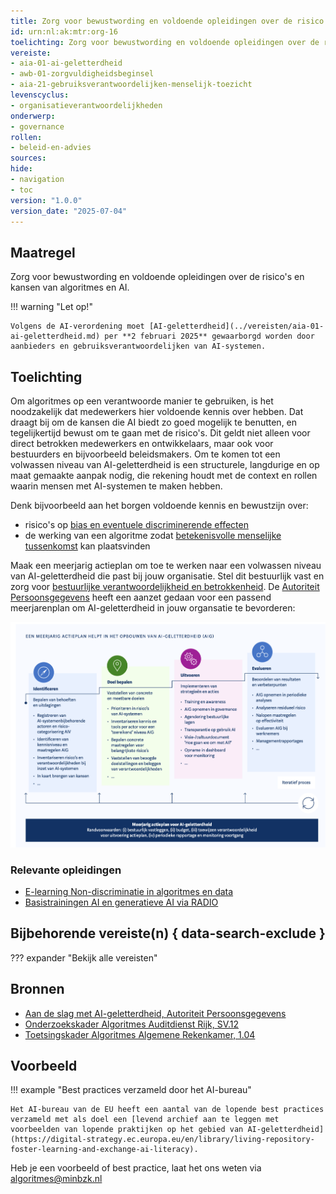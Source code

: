 ```yaml
---
title: Zorg voor bewustwording en voldoende opleidingen over de risico's en kansen van algoritmes en AI
id: urn:nl:ak:mtr:org-16
toelichting: Zorg voor bewustwording en voldoende opleidingen over de risico's en kansen van algoritmes voor medewerkers.
vereiste:
- aia-01-ai-geletterdheid
- awb-01-zorgvuldigheidsbeginsel
- aia-21-gebruiksverantwoordelijken-menselijk-toezicht
levenscyclus:
- organisatieverantwoordelijkheden
onderwerp:
- governance
rollen:
- beleid-en-advies
sources:
hide:
- navigation
- toc
version: "1.0.0"
version_date: "2025-07-04"
---
```


<!-- tags -->

## Maatregel
Zorg voor bewustwording en voldoende opleidingen over de risico's en kansen van algoritmes en AI.

!!! warning "Let op!"

    Volgens de AI-verordening moet [AI-geletterdheid](../vereisten/aia-01-ai-geletterdheid.md) per **2 februari 2025** gewaarborgd worden door aanbieders en gebruiksverantwoordelijken van AI-systemen.

## Toelichting
Om algoritmes op een verantwoorde manier te gebruiken, is het noodzakelijk dat medewerkers hier voldoende kennis over hebben. Dat draagt bij om de kansen die AI biedt zo goed mogelijk te benutten, en tegelijkertijd bewust om te gaan met de risico's. Dit geldt niet alleen voor direct betrokken medewerkers en ontwikkelaars, maar ook voor bestuurders en bijvoorbeeld beleidsmakers.
Om te komen tot een volwassen niveau van AI-geletterdheid is een structurele, langdurige en op maat gemaakte aanpak nodig, die rekening houdt met de context en rollen waarin mensen met AI-systemen te maken hebben.

Denk bijvoorbeeld aan het borgen voldoende kennis en bewustzijn over:

- risico's op [bias en eventuele discriminerende effecten](../../onderwerpen/bias-en-non-discriminatie.md)
- de werking van een algoritme zodat [betekenisvolle menselijke tussenkomst](../../onderwerpen/menselijke-controle.md) kan plaatsvinden

Maak een meerjarig actieplan om toe te werken naar een volwassen niveau van AI-geletterdheid die past bij jouw organisatie. Stel dit bestuurlijk vast en zorg voor [bestuurlijke verantwoordelijkheid en betrokkenheid](0-org-04-politiek-bestuurlijke-verantwoordelijkheid.md). De [Autoriteit Persoonsgegevens](https://www.autoriteitpersoonsgegevens.nl/documenten/aan-de-slag-met-ai-geletterdheid) heeft een aanzet gedaan voor een passend meerjarenplan om AI-geletterdheid in jouw organsatie te bevorderen:

![stappenplan meerjarenplan AI-geletterdheid](images/ai-geletterdheid-ap.png)

### Relevante opleidingen
- [E-learning Non-discriminatie in algoritmes en data](https://www.it-academieoverheid.nl/actueel/nieuws/2024/10/29/nieuwe-radio-e-learning-non-discriminatie)
- [Basistrainingen AI en generatieve AI via RADIO](https://www.it-academieoverheid.nl/onderwerpen/a/artificiele-intelligentie)

## Bijbehorende vereiste(n) { data-search-exclude }
<!-- Hier volgt een lijst met vereisten op basis van de in de metadata ingevulde vereiste -->
<!-- Let op! onderstaande regel met 'list_vereisten_on_maatregelen_page' niet weghalen! Deze maakt automatisch een lijst van bijbehorende verseisten op basis van de metadata  -->
??? expander "Bekijk alle vereisten"
    <!-- list_vereisten_on_maatregelen_page -->

## Bronnen
- [Aan de slag met AI-geletterdheid, Autoriteit Persoonsgegevens](https://www.autoriteitpersoonsgegevens.nl/documenten/aan-de-slag-met-ai-geletterdheid)
- [Onderzoekskader Algoritmes Auditdienst Rijk, SV.12](https://www.rijksoverheid.nl/documenten/rapporten/2023/07/11/onderzoekskader-algoritmes-adr-2023)
- [Toetsingskader Algoritmes Algemene Rekenkamer, 1.04](https://www.rekenkamer.nl/onderwerpen/algoritmes/documenten/publicaties/2024/05/15/het-toetsingskader-aan-de-slag)

## Voorbeeld
<!-- Voeg hier een voorbeeld toe, door er bijvoorbeeld naar te verwijzen -->

!!! example "Best practices verzameld door het AI-bureau"

    Het AI-bureau van de EU heeft een aantal van de lopende best practices verzameld met als doel een [levend archief aan te leggen met voorbeelden van lopende praktijken op het gebied van AI-geletterdheid](https://digital-strategy.ec.europa.eu/en/library/living-repository-foster-learning-and-exchange-ai-literacy).

Heb je een voorbeeld of best practice, laat het ons weten via [algoritmes@minbzk.nl](mailto:algoritmes@minbzk.nl)

